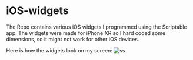 # iOS-widgets
The Repo contains various iOS widgets I programmed using the Scriptable app.
The widgets were made for iPhone XR so I hard coded some dimensions, so it might not work for other iOS devices.

Here is how the widgets look on my screen:
![ss](ScreenShot.png)
